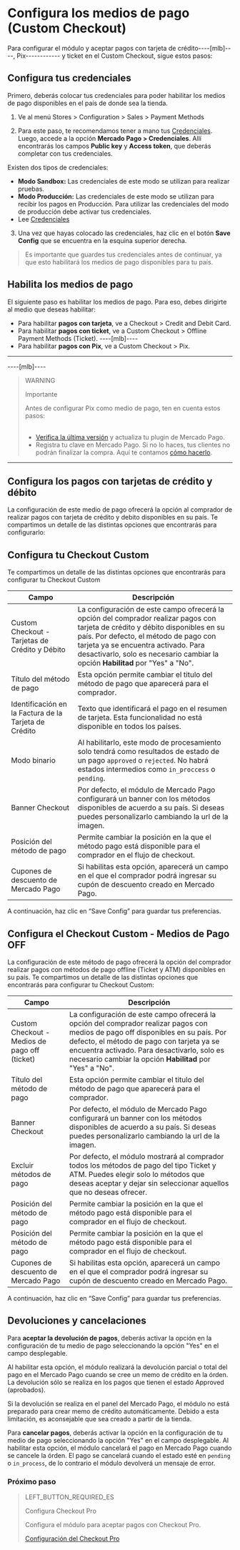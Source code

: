 # Configura los medios de pago (Custom Checkout)

Para configurar el módulo y aceptar pagos con tarjeta de crédito----[mlb]----, Pix------------ y ticket en el Custom Checkout, sigue estos pasos:

## Configura tus credenciales

Primero, deberás colocar tus credenciales para poder habilitar los medios de pago disponibles en el país de donde sea la tienda.

1. Ve al menú Stores > Configuration > Sales > Payment Methods

2. Para este paso, te recomendamos tener a mano tus [Credenciales]([FAKER][CREDENTIALS][URL]). Luego, accede a la opción **Mercado Pago > Credenciales**. Allí encontrarás los campos **Public key** y **Access token**, que deberás completar con tus credenciales.

Existen dos tipos de credenciales:

- **Modo Sandbox:** Las credenciales de este modo se utilizan para realizar pruebas.
- **Modo Producción:** Las credenciales de este modo se utilizan para recibir los pagos en Producción. Para utilizar las credenciales del modo de producción debe activar tus credenciales.
- Lee [Credenciales](https://www.mercadopago[FAKER][URL][DOMAIN]/developers/es/guides/resources/credentials)

3. Una vez que hayas colocado las credenciales, haz clic en el botón **Save Config** que se encuentra en la esquina superior derecha. 

> Es importante que guardes tus credenciales antes de continuar, ya que esto habilitará los medios de pago disponibles para tu país.

## Habilita los medios de pago

El siguiente paso es habilitar los medios de pago. Para eso, debes dirigirte al medio que deseas habilitar:

- Para habilitar **pagos con tarjeta**, ve a Checkout > Credit and Debit Card.
- Para habilitar **pagos con ticket**, ve a Custom Checkout > Offline Payment Methods (Ticket).
----[mlb]----
- Para habilitar **pagos con Pix**, ve a Custom Checkout > Pix.
------------

----[mlb]----
> WARNING
>
> Importante
>
> Antes de configurar Pix como medio de pago, ten en cuenta estos pasos:<br><br>
> - [Verifica la última versión](https://marketplace.magento.com/mercadopago-core.html#product.info.details.release_notes) y actualiza tu plugin de Mercado Pago.<br>
> - Registra tu clave en Mercado Pago. Si no lo haces, tus clientes no podrán finalizar la compra. Aquí te contamos [cómo hacerlo](https://www.mercadopago.com.br/stop/pix?url=https%3A%2F%2Fwww.mercadopago.com.br%2Fadmin-pix-keys%2Fmy-keys&authentication_mode=required).
------------

## Configura los pagos con tarjetas de crédito y débito

La configuración de este medio de pago ofrecerá la opción al comprador de realizar pagos con tarjeta de crédito y debito disponibles en su país.
Te compartimos un detalle de las distintas opciones que encontrarás para configurarlo:


## Configura tu Checkout Custom

Te compartimos un detalle de las distintas opciones que encontrarás para configurar tu Checkout Custom

| Campo | Descripción |
|---|---|
| Custom Checkout - Tarjetas de Crédito y Débito | La configuración de este campo ofrecerá la opción del comprador realizar pagos con tarjeta de crédito y débito disponibles en su país. Por defecto, el método de pago con tarjeta ya se encuentra activado. Para desactivarlo, solo es necesario cambiar la opción **Habilitad** por "Yes" a "No".  |
| Título del método de pago  | Esta opción permite cambiar el titulo del método de pago que aparecerá para el comprador.  |
| Identificación en la Factura de la Tarjeta de Crédito | Texto que identificará el pago en el resumen de tarjeta. Esta funcionalidad no está disponible en todos los países.  |
| Modo binario  | Al habilitarlo, este modo de procesamiento solo tendrá como resultados de estado de un pago `approved` o `rejected`. No habrá estados intermedios como `in_proccess` o `pending`.  |
| Banner Checkout | Por defecto, el módulo de Mercado Pago configurará un banner con los métodos disponibles de acuerdo a su país. Si deseas puedes personalizarlo cambiando la url de la imagen. |
| Posición del método de pago | Permite cambiar la posición en la que el método pago está disponible para el comprador en el flujo de checkout.  |
| Cupones de descuento de Mercado Pago | Si habilitas esta opción, aparecerá un campo en el que el comprador podrá ingresar su cupón de descuento creado en Mercado Pago. |

A continuación, haz clic en “Save Config” para guardar tus preferencias.


## Configura el Checkout Custom - Medios de Pago OFF

La configuración de este método de pago ofrecerá la opción del comprador realizar pagos con métodos de pago offline (Ticket y ATM) disponibles en su país.
Te compartimos un detalle de las distintas opciones que encontrarás para configurar tu Checkout Custom:

| Campo | Descripción |
|---|---|
| Custom Checkout - Medios de pago off (ticket) | La configuración de este campo ofrecerá la opción del comprador realizar pagos con medios de pago off disponibles en su país. Por defecto, el método de pago con tarjeta ya se encuentra activado. Para desactivarlo, solo es necesario cambiar la opción **Habilitad** por "Yes" a "No".  |
| Título del método de pago  | Esta opción permite cambiar el titulo del método de pago que aparecerá para el comprador.  |
| Banner Checkout | Por defecto, el módulo de Mercado Pago configurará un banner con los métodos disponibles de acuerdo a su país. Si deseas puedes personalizarlo cambiando la url de la imagen. |
| Excluir métodos de pago | Por defecto, el módulo mostrará al comprador todos los métodos de pago del tipo Ticket y ATM. Puedes elegir solo lo métodos que deseas aceptar y dejar sin seleccionar aquellos que no deseas ofrecer. |
| Posición del método de pago | Permite cambiar la posición en la que el método pago está disponible para el comprador en el flujo de checkout.  |
| Posición del método de pago | Permite cambiar la posición en la que el método pago está disponible para el comprador en el flujo de checkout.  |
| Cupones de descuento de Mercado Pago | Si habilitas esta opción, aparecerá un campo en el que el comprador podrá ingresar su cupón de descuento creado en Mercado Pago. |

A continuación, haz clic en “Save Config” para guardar tus preferencias.

## Devoluciones y cancelaciones

Para **aceptar la devolución de pagos**, deberás activar la opción en la configuración de tu medio de pago seleccionando la opción "Yes" en el campo desplegable.

Al habilitar esta opción, el módulo realizará la devolución parcial o total del pago en el Mercado Pago cuando se cree un memo de crédito en la órden. La devolución sólo se realiza en los pagos que tienen el estado Approved (aprobados).

Si la devolución se realiza en el panel del Mercado Pago, el módulo no está preparado para crear memo de crédito automáticamente. Debido a esta limitación, es aconsejable que sea creado a partir de la tienda.

Para **cancelar pagos**, deberás activar la opción en la configuración de tu medio de pago seleccionando la opción "Yes" en el campo desplegable. 
Al habilitar esta opción, el módulo cancelará el pago en Mercado Pago cuando se cancele la órden.
El pago se cancelará cuando el estado esté en `pending` o `in_process`, de lo contrario el módulo devolverá un mensaje de error.


### Próximo paso

> LEFT_BUTTON_REQUIRED_ES
>
> Configura Checkout Pro
>
> Configura el módulo para aceptar pagos con Checkout Pro.
>
> 
> [Configuración del Checkout Pro](https://www.mercadopago[FAKER][URL][DOMAIN]/developers/es/guides/plugins/magento-two/checkout-pro-configuration)
